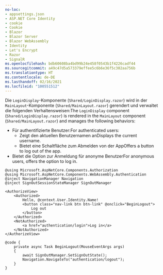 ```yaml
---
no-loc:
- appsettings.json
- ASP.NET Core Identity
- cookie
- Cookie
- Blazor
- Blazor Server
- Blazor WebAssembly
- Identity
- Let's Encrypt
- Razor
- SignalR
ms.openlocfilehash: bdb60608ba4bd99b24e458f0543b1f4226cadf44
ms.sourcegitcommit: a49c47d5a573379effee5c6b6e36f5c302aa756b
ms.translationtype: HT
ms.contentlocale: de-DE
ms.lasthandoff: 02/16/2021
ms.locfileid: "100551512"
---
```

<span data-ttu-id="ad5de-101">Die `LoginDisplay`-Komponente (`Shared/LoginDisplay.razor`) wird in der `MainLayout`-Komponente (`Shared/MainLayout.razor`) gerendert und verwaltet die folgenden Verhaltensweisen:</span><span class="sxs-lookup"><span data-stu-id="ad5de-101">The `LoginDisplay` component (`Shared/LoginDisplay.razor`) is rendered in the `MainLayout` component (`Shared/MainLayout.razor`) and manages the following behaviors:</span></span>

* <span data-ttu-id="ad5de-102">Für authentifizierte Benutzer:</span><span class="sxs-lookup"><span data-stu-id="ad5de-102">For authenticated users:</span></span>
  * <span data-ttu-id="ad5de-103">Zeigt den aktuellen Benutzernamen an</span><span class="sxs-lookup"><span data-stu-id="ad5de-103">Displays the current username.</span></span>
  * <span data-ttu-id="ad5de-104">Bietet eine Schaltfläche zum Abmelden von der App</span><span class="sxs-lookup"><span data-stu-id="ad5de-104">Offers a button to log out of the app.</span></span>
* <span data-ttu-id="ad5de-105">Bietet die Option zur Anmeldung für anonyme Benutzer</span><span class="sxs-lookup"><span data-stu-id="ad5de-105">For anonymous users, offers the option to log in.</span></span>

```razor
@using Microsoft.AspNetCore.Components.Authorization
@using Microsoft.AspNetCore.Components.WebAssembly.Authentication
@inject NavigationManager Navigation
@inject SignOutSessionStateManager SignOutManager

<AuthorizeView>
    <Authorized>
        Hello, @context.User.Identity.Name!
        <button class="nav-link btn btn-link" @onclick="BeginLogout">
            Log out
        </button>
    </Authorized>
    <NotAuthorized>
        <a href="authentication/login">Log in</a>
    </NotAuthorized>
</AuthorizeView>

@code {
    private async Task BeginLogout(MouseEventArgs args)
    {
        await SignOutManager.SetSignOutState();
        Navigation.NavigateTo("authentication/logout");
    }
}
```

